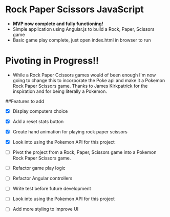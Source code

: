 # Rock Paper Scissors JavaScript

* **MVP now complete and fully functioning!**
* Simple application using Angular.js to build a Rock, Paper, Scissors game
* Basic game play complete, just open index.html in browser to run

# Pivoting in Progress!!
- While a Rock Paper Ccissors games would of been enough I'm now going to change this to incorporate the Poke api and make it a Pokemon Rock Paper Scissors game. Thanks to James Kirkpatrick for the inspiration and for being literally a Pokemon.

##Features to add
* [X] Display computers choice 
* [X] Add a reset stats button 
* [X] Create hand animation for playing rock paper scissors
* [X] Look into using the Pokemon API for this project
* [ ] Pivot the project from a Rock, Paper, Scissors game into a Pokemon Rock Paper Scissors game.
* [ ] Refactor game play logic
* [ ] Refactor Angular controllers
* [ ] Write test before future development
* [ ] Look into using the Pokemon API for this project
* [ ] Add more styling to improve UI




